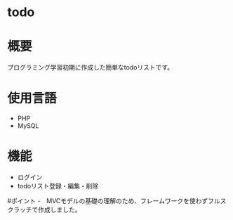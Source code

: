 # todo

# 概要
プログラミング学習初期に作成した簡単なtodoリストです。

# 使用言語
- PHP
- MySQL

# 機能
- ログイン
- todoリスト登録・編集・削除

#ポイント
-　MVCモデルの基礎の理解のため、フレームワークを使わずフルスクラッチで作成しました。
